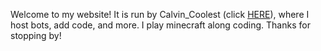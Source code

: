Welcome to my website! It is run by Calvin_Coolest (click [HERE](https://www.youtube.com/channel/UCucgUui0z2DueroJ8ND5sVA)), where I host bots, add code, and more.
  I play minecraft along coding. Thanks for stopping by!
